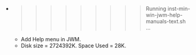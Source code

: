 * >>>>>>>>> Running inst-min-win-jwm-help-manuals-text.sh ...
  * Add Help menu in JWM.
  * Disk size = 2724392K. Space Used = 28K.
